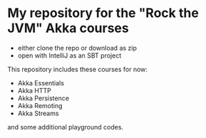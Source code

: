 # My repository for the "Rock the JVM" Akka courses

- either clone the repo or download as zip
- open with IntelliJ as an SBT project

This repository includes these courses for now:
- Akka Essentials
- Akka HTTP
- Akka Persistence
- Akka Remoting
- Akka Streams

and some additional playground codes.
